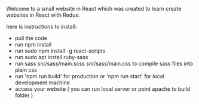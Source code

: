 Welcome to a small website in React which was created to learn create websites in React
with Redux.

here is instructions to install:
- pull the code
- run npm install
- run sudo npm install -g react-scripts
- run sudo apt install ruby-sass
- run sass src/sass/main.scss src/sass/main.css to compile sass files into plain css
- run 'npm run build' for production or 'npm run start' for local development machine
- access your website ( you can run local server or point apache to build folder )
